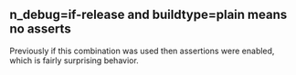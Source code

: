 ## n_debug=if-release and buildtype=plain means no asserts

Previously if this combination was used then assertions were enabled,
which is fairly surprising behavior.
